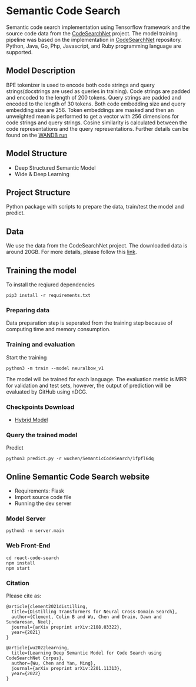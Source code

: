 # Semantic Code Search
Semantic code search implementation using Tensorflow framework and the source code data from the [CodeSearchNet](https://wandb.ai/github/codesearchnet/benchmark/leaderboard) project. The model training pipeline was based on the implementation in [CodeSearchNet](https://github.com/github/CodeSearchNet) repository. Python, Java, Go, Php, Javascript, and Ruby programming language are supported.

## Model Description
BPE tokenizer is used to encode both code strings and query strings(docstrings are used as queries in training). Code strings are padded and encoded to the length of 200 tokens. Query strings are padded and encoded to the length of 30 tokens. Both code embedding size and query embedding size are 256. Token embeddings are masked and then an unweighted mean is performed to get a vector with 256 dimensions for code strings and query strings. Cosine similarity is calculated between the code representations and the query representations. Further details can be found on the [WANDB run](https://wandb.ai/github/codesearchnet/runs/zxe0vij0/overview)

## Model Structure
- Deep Structured Semantic Model
- Wide & Deep Learning

## Project Structure
Python package with scripts to prepare the data, train/test the model and predict.

## Data
We use the data from the CodeSearchNet project. The downloaded data is around 20GB. For more details, please follow this [link](https://github.com/github/CodeSearchNet/tree/master/resources).

## Training the model
To install the reqiured dependencies
```
pip3 install -r requirements.txt
```
### Preparing data
Data preparation step is seperated from the training step because of computing time and memory consumption.

### Training and evaluation
Start the training
```
python3 -m train --model neuralbow_v1
```
The model will be trained for each language. The evaluation metric is MRR for validation and test sets, however, the output of prediction will be evaluated by GitHub using nDCG.

### Checkpoints Download
- [Hybrid Model](https://api.wandb.ai/files/wuchen/SemanticCodeSearch/1fpfl6dq/neuralbow_hybrid-2020-07-05-13-43-57_model_best.pkl.gz)

### Query the trained model
Predict
```
python3 predict.py -r wuchen/SemanticCodeSearch/1fpfl6dq
```

## Online Semantic Code Search website
- Requirements: Flask <!--, ElasticSearch -->
- Import source code file
- Running the dev server
### Model Server
```
python3 -m server.main
```
### Web Front-End
```
cd react-code-search
npm install
npm start
```

### Citation
Please cite as:
```
@article{clement2021distilling,
  title={Distilling Transformers for Neural Cross-Domain Search},
  author={Clement, Colin B and Wu, Chen and Drain, Dawn and Sundaresan, Neel},
  journal={arXiv preprint arXiv:2108.03322},
  year={2021}
}
```
```
@article{wu2022learning,
  title={Learning Deep Semantic Model for Code Search using CodeSearchNet Corpus},
  author={Wu, Chen and Yan, Ming},
  journal={arXiv preprint arXiv:2201.11313},
  year={2022}
}
```
<!-- Googl ScaNN -->
